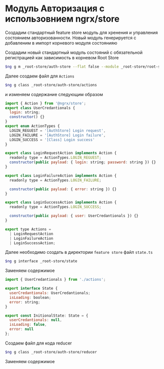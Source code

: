 # Модуль Авторизация с использовнием ngrx/store

Создадим стандартный feature store модуль для хренения и управления состоянием авторизованности.
Новый модуль генерируется с добавленим в импорт корневого модуля состоянияю

Создадим новый стандартный модуль состояний с обязательной регистрацией как зависимость в корневом Root Store

```bash
$ng g m _root-store/auth-store --flat false --module _root-store/root-store.module.ts
```

Далее создаем файл для `Actions`

```bash
$ng g class _root-store/auth-store/actions
```

и изменяем содержание следующим образом 

```javascript
import { Action } from '@ngrx/store';
export class UserCredantionals {
  login: string;
  constructor() {}
}
export enum ActionTypes {
  LOGIN_REGUEST = '[AuthStore] Login request',
  LOGIN_FAILURE = '[AuthStore] Login failure',
  LOGIN_SUCCESS = '[Class] Login success'
}

export class LoginRequestAction implements Action {
  readonly type = ActionTypes.LOGIN_REGUEST;
  constructor(public payload: { login: string; password: string }) {}
}

export class LoginFailureAction implements Action {
  readonly type = ActionTypes.LOGIN_FAILURE;

  constructor(public payload: { error: string }) {}
}

export class LoginSuccessAction implements Action {
  readonly type = ActionTypes.LOGIN_SUCCESS;

  constructor(public payload: { user: UserCredantionals }) {}
}

export type Actions =
  | LoginRequestAction
  | LoginFailureAction
  | LoginSuccessAction;
```

Далее необходимо создать в директории `feature store` файл `state.ts`

```bash
$ng g interface _root-store/state
```

Заменяем содержимое 

```javascript
import { UserCredantionals } from './actions';

export interface State {
  userCredantionals: UserCredantionals;
  isLoading: boolean;
  error: string;
}

export const InitionalState: State = {
  userCredantionals: null,
  isLoading: false,
  error: null
};
```

Создаем файл для кода reducer

```bash
$ng g class _root-store/auth-store/reducer
```

Заменяем содержимое 

```javascript

```

